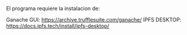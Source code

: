 El programa requiere la instalacion de:

Ganache GUI: https://archive.trufflesuite.com/ganache/
IPFS DESKTOP: https://docs.ipfs.tech/install/ipfs-desktop/
